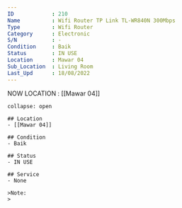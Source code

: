 ```yaml
---
ID            : 210
Name          : Wifi Router TP Link TL-WR840N 300Mbps
Type          : Wifi Router
Category      : Electronic
S/N           : -
Condition     : Baik
Status        : IN USE
Location      : Mawar 04
Sub_Location  : Living Room
Last_Upd      : 18/08/2022
---
```



NOW LOCATION : [[Mawar 04]]

```ad-History
collapse: open

## Location
- [[Mawar 04]]

## Condition
- Baik

## Status
- IN USE

## Service
- None

>Note:
>


```
